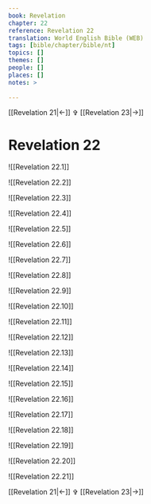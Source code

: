 ```yaml
---
book: Revelation
chapter: 22
reference: Revelation 22
translation: World English Bible (WEB)
tags: [bible/chapter/bible/nt]
topics: []
themes: []
people: []
places: []
notes: >
  
---
```


[[Revelation 21|<-]] ✞ [[Revelation 23|->]]

# Revelation 22

![[Revelation 22.1]]

![[Revelation 22.2]]

![[Revelation 22.3]]

![[Revelation 22.4]]

![[Revelation 22.5]]

![[Revelation 22.6]]

![[Revelation 22.7]]

![[Revelation 22.8]]

![[Revelation 22.9]]

![[Revelation 22.10]]

![[Revelation 22.11]]

![[Revelation 22.12]]

![[Revelation 22.13]]

![[Revelation 22.14]]

![[Revelation 22.15]]

![[Revelation 22.16]]

![[Revelation 22.17]]

![[Revelation 22.18]]

![[Revelation 22.19]]

![[Revelation 22.20]]

![[Revelation 22.21]]

[[Revelation 21|<-]] ✞ [[Revelation 23|->]]
